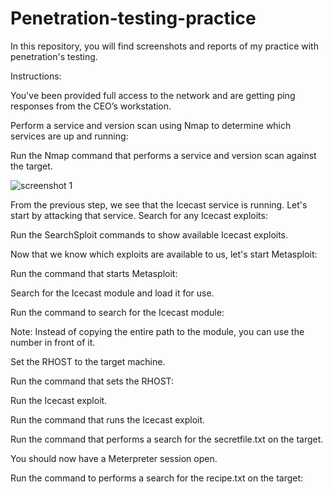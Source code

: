# Penetration-testing-practice
In this repository, you will find screenshots and reports of my practice with penetration's testing. 

Instructions:

You've been provided full access to the network and are getting ping responses from the CEO’s workstation.


Perform a service and version scan using Nmap to determine which services are up and running:


Run the Nmap command that performs a service and version scan against the target.

![screenshot 1](https://user-images.githubusercontent.com/81331968/117705753-ab72de80-b189-11eb-8daa-bc66c6d6e712.png)

From the previous step, we see that the Icecast service is running. Let's start by attacking that service. Search for any Icecast exploits:


Run the SearchSploit commands to show available Icecast exploits.

Now that we know which exploits are available to us, let's start Metasploit:

Run the command that starts Metasploit:

Search for the Icecast module and load it for use.

Run the command to search for the Icecast module:

                
Note: Instead of copying the entire path to the module, you can use the number in front of it.

Set the RHOST to the target machine.

Run the command that sets the RHOST:

Run the Icecast exploit.

Run the command that runs the Icecast exploit.

Run the command that performs a search for the secretfile.txt on the target.

You should now have a Meterpreter session open.

Run the command to performs a search for the recipe.txt on the target:









